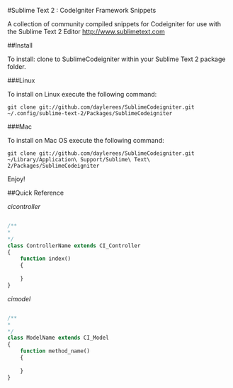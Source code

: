 #Sublime Text 2 : CodeIgniter Framework Snippets

A collection of community compiled snippets for Codeigniter for use with the Sublime Text 2 Editor http://www.sublimetext.com

##Install

To install: clone to SublimeCodeigniter within your Sublime Text 2 package folder.

###Linux

To install on Linux execute the following command:

```
git clone git://github.com/daylerees/SublimeCodeigniter.git ~/.config/sublime-text-2/Packages/SublimeCodeigniter
```

###Mac

To install on Mac OS execute the following command:

```
git clone git://github.com/daylerees/SublimeCodeigniter.git ~/Library/Application\ Support/Sublime\ Text\ 2/Packages/SublimeCodeigniter
```
Enjoy!

##Quick Reference

*cicontroller*
```php

/**
* 
*/
class ControllerName extends CI_Controller
{
	function index()
	{
		
	}
}

```

*cimodel*
```php

/**
* 
*/
class ModelName extends CI_Model
{
	function method_name()
	{
		
	}
}

```